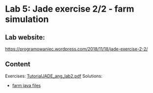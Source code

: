 # Lab 5: Jade exercise 2/2 - farm simulation

## Lab website:
<https://programowaniec.wordpress.com/2018/11/18/jade-exercise-2-2/> 

## Content
Exercises: [TutorialJADE_ang_lab2.pdf](TutorialJADE_ang_lab2.pdf)
Solutions:
  - [farm java files](JADE_-_exercise_students_2/src/kis/sspd/jade/farm)
